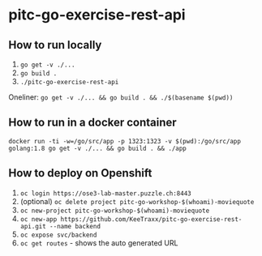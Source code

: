 # pitc-go-exercise-rest-api

## How to run locally
1. `go get -v ./...`
2. `go build .`
3. `./pitc-go-exercise-rest-api`

Oneliner:
`go get -v ./... && go build . && ./$(basename $(pwd))`

## How to run in a docker container
`docker run -ti -w=/go/src/app -p 1323:1323 -v $(pwd):/go/src/app golang:1.8 go get -v ./... && go build . && ./app`

## How to deploy on Openshift
1. `oc login https://ose3-lab-master.puzzle.ch:8443`
2. (optional) `oc delete project pitc-go-workshop-$(whoami)-moviequote`
3. `oc new-project pitc-go-workshop-$(whoami)-moviequote`
4. `oc new-app https://github.com/KeeTraxx/pitc-go-exercise-rest-api.git --name backend`
5. `oc expose svc/backend`
6. `oc get routes` - shows the auto generated URL
